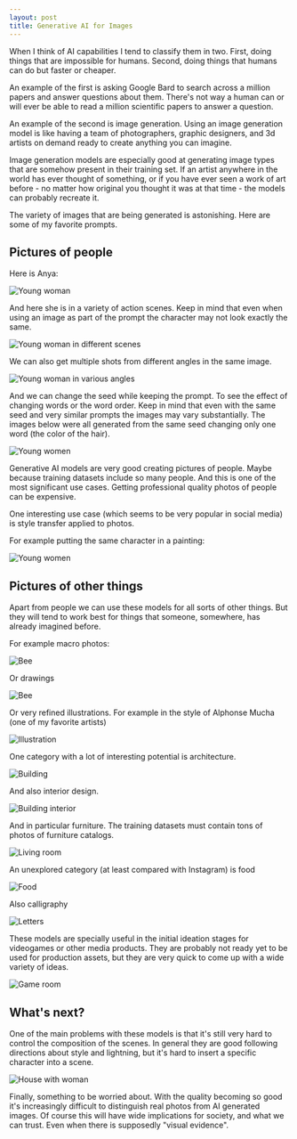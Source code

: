 ```yaml
---
layout: post
title: Generative AI for Images
---
```


When I think of AI capabilities I tend to classify them in two. First, doing things that are impossible for humans. Second, doing things that humans can do but faster or cheaper.

An example of the first is asking Google Bard to search across a million papers and answer questions about them. There's not way a human can or will ever be able to read a million scientific papers to answer a question. 

An example of the second is image generation. Using an image generation model is like having a team of photographers, graphic designers, and 3d artists on demand ready to create anything you can imagine. 

Image generation models are especially good at generating image types that are somehow present in their training set. If an artist anywhere in the world has ever thought of something, or if you have ever seen a work of art before - no matter how original you thought it was at that time - the models can probably recreate it. 

The variety of images that are being generated is astonishing. Here are some of my favorite prompts.

## Pictures of people

Here is Anya:

![Young woman](/images/mj1.jpg)

And here she is in a variety of action scenes. Keep in mind that even when using an image as part of the prompt the character may not look exactly the same.

![Young woman in different scenes](/images/mj2.jpg)

We can also get multiple shots from different angles in the same image.

![Young woman in various angles](/images/mj3.jpg)

And we can change the seed while keeping the prompt. To see the effect of changing words or the word order. Keep in mind that even with the same seed and very similar prompts the images may vary substantially. The images below were all generated from the same seed changing only one word (the color of the hair).

![Young women](/images/mj4.jpg)

Generative AI models are very good creating pictures of people. Maybe because training datasets include so many people. And this is one of the most significant use cases. Getting professional quality photos of people can be expensive.

One interesting use case (which seems to be very popular in social media) is style transfer applied to photos.

For example putting the same character in a painting:

![Young women](/images/mj5.jpg)

## Pictures of other things

Apart from people we can use these models for all sorts of other things. But they will tend to work best for things that someone, somewhere, has already imagined before.

For example macro photos:

![Bee](/images/mj6.jpg)

Or drawings

![Bee](/images/mj7.jpg)

Or very refined illustrations. For example in the style of Alphonse Mucha (one of my favorite artists)

![Illustration](/images/mj8.jpg)

One category with a lot of interesting potential is architecture.

![Building](/images/mj9.jpg)

And also interior design. 

![Building interior](/images/mj10.jpg)

And in particular furniture. The training datasets must contain tons of photos of furniture catalogs.

![Living room](/images/mj11.jpg)

An unexplored category (at least compared with Instagram) is food

![Food](/images/mj12.jpg)

Also calligraphy

![Letters](/images/mj13.jpg)

These models are specially useful in the initial ideation stages for videogames or other media products. They are probably not ready yet to be used for production assets, but they are very quick to come up with a wide variety of ideas.

![Game room](/images/mj14.jpg)

## What's next?

One of the main problems with these models is that it's still very hard to control the composition of the scenes. In general they are good following directions about style and lightning, but it's hard to insert a specific character into a scene.

![House with woman](/images/mj15.jpg)

Finally, something to be worried about. With the quality becoming so good it's increasingly difficult to distinguish real photos from AI generated images. Of course this will have wide implications for society, and what we can trust. Even when there is supposedly "visual evidence".
